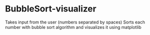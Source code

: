 # BubbleSort-visualizer
Takes input from the user (numbers separated by spaces)
Sorts each number with bubble sort algorithm 
and visualizes it using matplotlib
